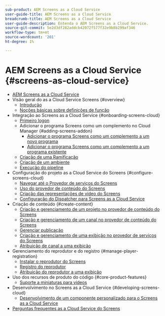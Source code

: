 ```yaml
---
sub-product: AEM Screens as a Cloud Service
user-guide-title: AEM Screens as a Cloud Service
breadcrumb-title: AEM Screens as a Cloud Service
user-guide-description: Entenda o AEM Screens as a Cloud Service.
source-git-commit: 5e2d3df282addcb42072f577f32e9b8b299af346
workflow-type: tm+mt
source-wordcount: '201'
ht-degree: 1%

---
```



# AEM Screens as a Cloud Service {#screens-as-cloud-service}

+ [AEM Screens as a Cloud Service](/help/screens-cloud/home.md)
+ Visão geral do as a Cloud Service Screens {#overview}
   + [Introdução](/help/screens-cloud/introduction/introduction.md)
   + [Noções básicas sobre definições de função](/help/screens-cloud/introduction/personas-screens-cloud.md)
+ Integração ao Screens as a Cloud Service {#onboarding-screens-cloud}
   + [Primeiro logon](/help/screens-cloud/onboarding-screens-cloud/first-time-login-screens-cloud.md)
   + Adicionar o programa Screens como um complemento no Cloud Manager {#adding-screens-addon}
      + [Adicionar o programa Screens como um complemento a um novo programa](/help/screens-cloud/onboarding-screens-cloud/add-on-new-program-screens-cloud.md)
      + [Adicionar o programa Screens como um complemento a um programa existente](/help/screens-cloud/onboarding-screens-cloud/add-on-existing-program-screens-cloud.md)
   + [Criação de uma Ramificação](/help/screens-cloud/onboarding-screens-cloud/creating-a-branch.md)
   + [Criação de um ambiente](/help/screens-cloud/onboarding-screens-cloud/creating-an-environment.md)
   + [Execução do pipeline](/help/screens-cloud/onboarding-screens-cloud/running-a-pipeline.md)
+ Configuração do projeto as a Cloud Service do Screens {#configure-screens-cloud}
   + [Navegar até o Provedor de serviços do Screens](/help/screens-cloud/configuring/navigating-to-screens-services-provider.md)
   + [Uso do provedor de conteúdo do Screens](/help/screens-cloud/configuring/using-screens-content-provider.md)
   + [Criação das representações de vídeo do Screens](/help/screens-cloud/configuring/creating-screens-video-renditions-cloud-service.md)
   + [Configuração do Dispatcher para Screens as a Cloud Service](/help/screens-cloud/configuring/dispatcher-configurations-screens-cloud.md)
+ Criação de conteúdo {#create-content}
   + [Criação e gerenciamento de um projeto no provedor de conteúdo do Screens](/help/screens-cloud/creating-content/creating-projects-screens-cloud.md)
   + [Criação e gerenciamento de um canal no provedor de conteúdo do Screens](/help/screens-cloud/creating-content/creating-channels-screens-cloud.md)
   + [Gerenciar publicação](/help/screens-cloud/creating-content/manage-publish.md)
   + [Criação e gerenciamento de uma exibição no provedor de serviços do Screens](/help/screens-cloud/creating-content/creating-displays-screens-cloud.md)
   + [Atribuição de canal a uma exibição](/help/screens-cloud/creating-content/assigning-channels-to-display.md)
+ Gerenciamento do reprodutor e do registro {#manage-player-registration}
   + [Instalar o reprodutor do Screens](/help/screens-cloud/managing-players-registration/installing-screens-cloud-player.md)
   + [Registro do reprodutor](/help/screens-cloud/managing-players-registration/registering-players-screens-cloud.md)
   + [Atribuição do reprodutor a uma exibição](/help/screens-cloud/managing-players-registration/assigning-player-display.md)
+ Uso dos recursos de produto do código {#core-product-features}
   + [Suporte a miniaturas para vídeos](/help/screens-cloud/using-core-product-features/thumbnail-support-videos.md)
+ Desenvolvimento no Screens as a Cloud Service {#developing-screens-cloud}
   + [Desenvolvimento de um componente personalizado para o Screens as a Cloud Service](/help/screens-cloud/developing/developing-custom-components-tutorial.md)
+ [Perguntas frequentes as a Cloud Service do Screens](/help/screens-cloud/screens-cloud-faqs.md)
